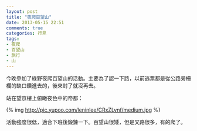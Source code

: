 ```yaml
---
layout: post
title: "夜爬百望山"
date: 2013-05-15 22:51
comments: true
categories: 行見
tags:
- 夜爬
- 百望山
- 旅行
- 山
---
```

今晚參加了綠野夜爬百望山的活動。主要為了認一下路，以前逃票都是從公路旁柵欄的缺口鑽進去的，後來封了就沒再去。

站在望京樓上俯瞰夜色中的帝都：

{% img http://pic.yupoo.com/leninlee/CRxZLvnf/medium.jpg %}

活動強度很低，適合下班後鍛鍊一下。百望山很矮，但是叉路很多，有的爬了。
